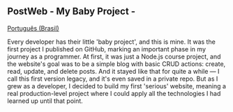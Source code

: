 ## PostWeb - My Baby Project -
[Português (Brasil)](/README.md)

Every developer has their little 'baby project', and this is mine. It was the first project I published on GitHub, marking an important phase in my journey as a programmer. At first, it was just a Node.js course project, and the website's goal was to be a simple blog with basic CRUD actions: create, read, update, and delete posts. And it stayed like that for quite a while — I call this first version legacy, and it's even saved in a private repo. But as I grew as a developer, I decided to build my first 'serious' website, meaning a real production-level project where I could apply all the technologies I had learned up until that point.
